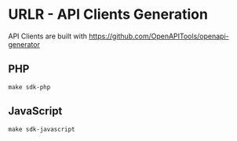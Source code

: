 # URLR - API Clients Generation

API Clients are built with https://github.com/OpenAPITools/openapi-generator

## PHP

```
make sdk-php
```

## JavaScript

```
make sdk-javascript
```
